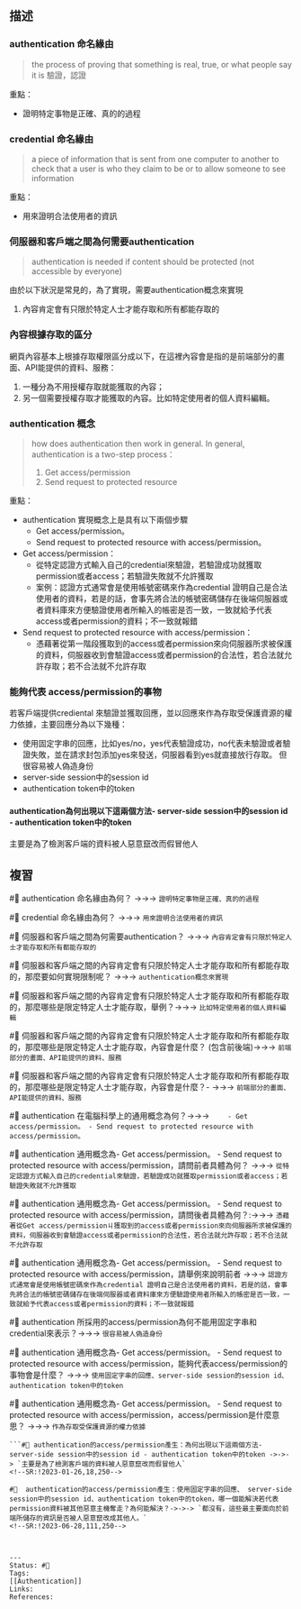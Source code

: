 ## 描述


### authentication 命名緣由
> the process of proving that something is real, true, or what people say it is
> 驗證，認證

重點：
- 證明特定事物是正確、真的的過程

### credential  命名緣由
> a piece of information that is sent from one computer to another to check that a user is who they claim to be or to allow someone to see information

重點：
- 用來證明合法使用者的資訊





###  伺服器和客戶端之間為何需要authentication


> authentication is needed if content should be protected (not accessible by everyone)

由於以下狀況是常見的，為了實現，需要authentication概念來實現
1.  內容肯定會有只限於特定人士才能存取和所有都能存取的



### 內容根據存取的區分


網頁內容基本上根據存取權限區分成以下，在這裡內容會是指的是前端部分的畫面、API能提供的資料、服務：
1. 一種分為不用授權存取就能獲取的內容；
2. 另一個需要授權存取才能獲取的內容。比如特定使用者的個人資料編輯。




### authentication 概念

> how does authentication then work in general. In general, authentication is a two-step process：
> 1. Get access/permission
> 2. Send request to protected resource


重點：
- authentication 實現概念上是具有以下兩個步驟
	- Get access/permission。
	- Send request to protected resource with access/permission。
- Get access/permission：
	- 從特定認證方式輸入自己的credential來驗證，若驗證成功就獲取permission或者access；若驗證失敗就不允許獲取
	- 案例：認證方式通常會是使用帳號密碼來作為credential 證明自己是合法使用者的資料，若是的話，會事先將合法的帳號密碼儲存在後端伺服器或者資料庫來方便驗證使用者所輸入的帳密是否一致，一致就給予代表access或者permission的資料；不一致就報錯
- Send request to protected resource with access/permission：
	- 憑藉著從第一階段獲取到的access或者permission來向伺服器所求被保護的資料，伺服器收到會驗證access或者permission的合法性，若合法就允許存取；若不合法就不允許存取
  
  

### 能夠代表 access/permission的事物

若客戶端提供crediental 來驗證並獲取回應，並以回應來作為存取受保護資源的權力依據，主要回應分為以下幾種：
- 使用固定字串的回應，比如yes/no，yes代表驗證成功，no代表未驗證或者驗證失敗，並在請求封包添加yes來發送，伺服器看到yes就直接放行存取。 但很容易被人偽造身份
- server-side session中的session id
- authentication token中的token


####  authentication為何出現以下這兩個方法- server-side session中的session id - authentication token中的token


主要是為了檢測客戶端的資料被人惡意竄改而假冒他人





## 複習

#🧠 authentication 命名緣由為何？ ->->-> `證明特定事物是正確、真的的過程`
<!--SR:!2023-04-20,69,250-->

#🧠 credential 命名緣由為何？ ->->-> `用來證明合法使用者的資訊`
<!--SR:!2023-04-08,62,250-->

#🧠  伺服器和客戶端之間為何需要authentication？ ->->-> `內容肯定會有只限於特定人士才能存取和所有都能存取的`
<!--SR:!2023-04-22,71,250-->

#🧠 伺服器和客戶端之間的內容肯定會有只限於特定人士才能存取和所有都能存取的，那麼要如何實現限制呢？ ->->-> `authentication概念來實現`
<!--SR:!2023-04-15,27,230-->


#🧠 伺服器和客戶端之間的內容肯定會有只限於特定人士才能存取和所有都能存取的，那麼哪些是限定特定人士才能存取，舉例？->->-> `比如特定使用者的個人資料編輯`
<!--SR:!2023-04-09,63,250-->

#🧠 伺服器和客戶端之間的內容肯定會有只限於特定人士才能存取和所有都能存取的，那麼哪些是限定特定人士才能存取，內容會是什麼？ (包含前後端)->->-> `前端部分的畫面、API能提供的資料、服務`
<!--SR:!2023-04-04,62,250-->

#🧠 伺服器和客戶端之間的內容肯定會有只限於特定人士才能存取和所有都能存取的，那麼哪些是限定特定人士才能存取，內容會是什麼？- ->->-> `前端部分的畫面、API能提供的資料、服務`
<!--SR:!2023-04-01,50,210-->

#🧠 authentication 在電腦科學上的通用概念為何？->->-> `	- Get access/permission。 - Send request to protected resource with access/permission。`
<!--SR:!2023-06-17,104,250-->

#🧠 authentication 通用概念為- Get access/permission。 - Send request to protected resource with access/permission，請問前者具體為何？ ->->-> `從特定認證方式輸入自己的credential來驗證，若驗證成功就獲取permission或者access；若驗證失敗就不允許獲取`
<!--SR:!2023-04-26,74,250-->

#🧠 authentication 通用概念為- Get access/permission。 - Send request to protected resource with access/permission，請問後者具體為何？:->->-> `憑藉著從Get access/permissionㄐ獲取到的access或者permission來向伺服器所求被保護的資料，伺服器收到會驗證access或者permission的合法性，若合法就允許存取；若不合法就不允許存取`
<!--SR:!2023-04-25,75,250-->

#🧠 authentication 通用概念為- Get access/permission。 - Send request to protected resource with access/permission，請舉例來說明前者 ->->-> `認證方式通常會是使用帳號密碼來作為credential 證明自己是合法使用者的資料，若是的話，會事先將合法的帳號密碼儲存在後端伺服器或者資料庫來方便驗證使用者所輸入的帳密是否一致，一致就給予代表access或者permission的資料；不一致就報錯`
<!--SR:!2023-06-04,96,250-->

#🧠 authentication 所採用的access/permission為何不能用固定字串和credential來表示？->->-> `很容易被人偽造身份`
<!--SR:!2023-08-20,144,250-->



#🧠 authentication 通用概念為- Get access/permission。 - Send request to protected resource with access/permission，能夠代表access/permission的事物會是什麼？ ->->-> `使用固定字串的回應、server-side session的session id、authentication token中的token`
<!--SR:!2023-04-06,40,230-->

#🧠 authentication 通用概念為- Get access/permission。 - Send request to protected resource with access/permission，access/permission是什麼意思？ ->->-> `作為存取受保護資源的權力依據`
<!--SR:!2023-04-23,42,210-->

`````````````````````````````
```#🧠 authentication的access/permission產生：為何出現以下這兩個方法- server-side session中的session id - authentication token中的token ->->-> `主要是為了檢測客戶端的資料被人惡意竄改而假冒他人`
<!--SR:!2023-01-26,18,250-->

#🧠  authentication的access/permission產生：使用固定字串的回應、 server-side session中的session id、authentication token中的token，哪一個能解決若代表permission資料被其他惡意主機奪走？為何能解決？->->-> `都沒有，這些最主要面向於前端所儲存的資訊是否被人惡意竄改成其他人。`
<!--SR:!2023-06-28,111,250-->



---
Status: #🌱 
Tags:
[[Authentication]]
Links:
References: